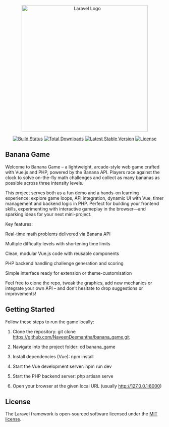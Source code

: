 <p align="center"><a href="https://laravel.com" target="_blank"><img src="https://raw.githubusercontent.com/laravel/art/master/logo-lockup/5%20SVG/2%20CMYK/1%20Full%20Color/laravel-logolockup-cmyk-red.svg" width="400" alt="Laravel Logo"></a></p>

<p align="center">
<a href="https://github.com/laravel/framework/actions"><img src="https://github.com/laravel/framework/workflows/tests/badge.svg" alt="Build Status"></a>
<a href="https://packagist.org/packages/laravel/framework"><img src="https://img.shields.io/packagist/dt/laravel/framework" alt="Total Downloads"></a>
<a href="https://packagist.org/packages/laravel/framework"><img src="https://img.shields.io/packagist/v/laravel/framework" alt="Latest Stable Version"></a>
<a href="https://packagist.org/packages/laravel/framework"><img src="https://img.shields.io/packagist/l/laravel/framework" alt="License"></a>
</p>

## Banana Game

Welcome to Banana Game – a lightweight, arcade-style web game crafted with Vue.js and PHP, powered by the Banana API. Players race against the clock to solve on-the-fly math challenges and collect as many bananas as possible across three intensity levels.

This project serves both as a fun demo and a hands-on learning experience: explore game loops, API integration, dynamic UI with Vue, timer management and backend logic in PHP. Perfect for building your frontend skills, experimenting with interactive gameplay in the browser—and sparking ideas for your next mini-project.

Key features:

Real-time math problems delivered via Banana API

Multiple difficulty levels with shortening time limits

Clean, modular Vue.js code with reusable components

PHP backend handling challenge generation and scoring

Simple interface ready for extension or theme-customisation

Feel free to clone the repo, tweak the graphics, add new mechanics or integrate your own API – and don’t hesitate to drop suggestions or improvements!

## Getting Started

Follow these steps to run the game locally:

1. Clone the repository:
git clone https://github.com/NaveenDeemantha/banana_game.git

2. Navigate into the project folder:
cd banana_game

3. Install dependencies (Vue):
npm install

4. Start the Vue development server:
npm run dev

5. Start the PHP backend server:
php artisan serve

6. Open your browser at the given local URL (usually http://127.0.0.1:8000)

## License

The Laravel framework is open-sourced software licensed under the [MIT license](https://opensource.org/licenses/MIT).
